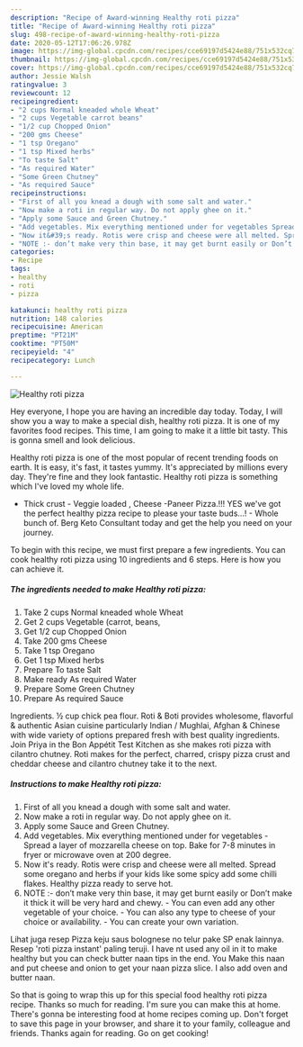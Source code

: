 ```yaml
---
description: "Recipe of Award-winning Healthy roti pizza"
title: "Recipe of Award-winning Healthy roti pizza"
slug: 498-recipe-of-award-winning-healthy-roti-pizza
date: 2020-05-12T17:06:26.978Z
image: https://img-global.cpcdn.com/recipes/cce69197d5424e88/751x532cq70/healthy-roti-pizza-recipe-main-photo.jpg
thumbnail: https://img-global.cpcdn.com/recipes/cce69197d5424e88/751x532cq70/healthy-roti-pizza-recipe-main-photo.jpg
cover: https://img-global.cpcdn.com/recipes/cce69197d5424e88/751x532cq70/healthy-roti-pizza-recipe-main-photo.jpg
author: Jessie Walsh
ratingvalue: 3
reviewcount: 12
recipeingredient:
- "2 cups Normal kneaded whole Wheat"
- "2 cups Vegetable carrot beans"
- "1/2 cup Chopped Onion"
- "200 gms Cheese"
- "1 tsp Oregano"
- "1 tsp Mixed herbs"
- "To taste Salt"
- "As required Water"
- "Some Green Chutney"
- "As required Sauce"
recipeinstructions:
- "First of all you knead a dough with some salt and water."
- "Now make a roti in regular way. Do not apply ghee on it."
- "Apply some Sauce and Green Chutney."
- "Add vegetables. Mix everything mentioned under for vegetables Spread a layer of mozzarella cheese on top. Bake for 7-8 minutes in fryer or microwave oven at 200 degree."
- "Now it&#39;s ready. Rotis were crisp and cheese were all melted. Spread some oregano and herbs if your kids like some spicy add some chilli flakes. Healthy pizza ready to serve hot."
- "NOTE :- don’t make very thin base, it may get burnt easily or Don’t make it thick it will be very hard and chewy. You can even add any other vegetable of your choice. You can also any type to cheese of your choice or availability. You can create your own variation."
categories:
- Recipe
tags:
- healthy
- roti
- pizza

katakunci: healthy roti pizza 
nutrition: 148 calories
recipecuisine: American
preptime: "PT21M"
cooktime: "PT50M"
recipeyield: "4"
recipecategory: Lunch

---
```



![Healthy roti pizza](https://img-global.cpcdn.com/recipes/cce69197d5424e88/751x532cq70/healthy-roti-pizza-recipe-main-photo.jpg)

Hey everyone, I hope you are having an incredible day today. Today, I will show you a way to make a special dish, healthy roti pizza. It is one of my favorites food recipes. This time, I am going to make it a little bit tasty. This is gonna smell and look delicious.

Healthy roti pizza is one of the most popular of recent trending foods on earth. It is easy, it's fast, it tastes yummy. It's appreciated by millions every day. They're fine and they look fantastic. Healthy roti pizza is something which I've loved my whole life.

- Thick crust - Veggie loaded , Cheese -Paneer Pizza.!!! YES we&#39;ve got the perfect healthy pizza recipe to please your taste buds…! - Whole bunch of. Berg Keto Consultant today and get the help you need on your journey.


To begin with this recipe, we must first prepare a few ingredients. You can cook healthy roti pizza using 10 ingredients and 6 steps. Here is how you can achieve it.

<!--inarticleads1-->

##### The ingredients needed to make Healthy roti pizza:

1. Take 2 cups Normal kneaded whole Wheat
1. Get 2 cups Vegetable (carrot, beans,
1. Get 1/2 cup Chopped Onion
1. Take 200 gms Cheese
1. Take 1 tsp Oregano
1. Get 1 tsp Mixed herbs
1. Prepare To taste Salt
1. Make ready As required Water
1. Prepare Some Green Chutney
1. Prepare As required Sauce


Ingredients. ½ cup chick pea flour. Roti &amp; Boti provides wholesome, flavorful &amp; authentic Asian cuisine particularly Indian / Mughlai, Afghan &amp; Chinese with wide variety of options prepared fresh with best quality ingredients. Join Priya in the Bon Appétit Test Kitchen as she makes roti pizza with cilantro chutney. Roti makes for the perfect, charred, crispy pizza crust and cheddar cheese and cilantro chutney take it to the next. 

<!--inarticleads2-->

##### Instructions to make Healthy roti pizza:

1. First of all you knead a dough with some salt and water.
1. Now make a roti in regular way. Do not apply ghee on it.
1. Apply some Sauce and Green Chutney.
1. Add vegetables. Mix everything mentioned under for vegetables - Spread a layer of mozzarella cheese on top. Bake for 7-8 minutes in fryer or microwave oven at 200 degree.
1. Now it&#39;s ready. Rotis were crisp and cheese were all melted. Spread some oregano and herbs if your kids like some spicy add some chilli flakes. Healthy pizza ready to serve hot.
1. NOTE :- don’t make very thin base, it may get burnt easily or Don’t make it thick it will be very hard and chewy. - You can even add any other vegetable of your choice. - You can also any type to cheese of your choice or availability. - You can create your own variation.


Lihat juga resep Pizza keju saus bolognese no telur pake SP enak lainnya. Resep &#39;roti pizza instant&#39; paling teruji. I have nt used any oil in it to make healthy but you can check butter naan tips in the end. You Make this naan and put cheese and onion to get your naan pizza slice. I also add oven and butter naan. 

So that is going to wrap this up for this special food healthy roti pizza recipe. Thanks so much for reading. I'm sure you can make this at home. There's gonna be interesting food at home recipes coming up. Don't forget to save this page in your browser, and share it to your family, colleague and friends. Thanks again for reading. Go on get cooking!
